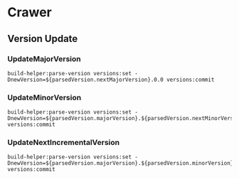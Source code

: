 # Crawer
 
## Version Update
### UpdateMajorVersion
```aidl
build-helper:parse-version versions:set -DnewVersion=${parsedVersion.nextMajorVersion}.0.0 versions:commit
```
### UpdateMinorVersion
```aidl
build-helper:parse-version versions:set -DnewVersion=${parsedVersion.majorVersion}.${parsedVersion.nextMinorVersion}.0 versions:commit
```
### UpdateNextIncrementalVersion
```aidl
build-helper:parse-version versions:set -DnewVersion=${parsedVersion.majorVersion}.${parsedVersion.minorVersion}.${parsedVersion.nextIncrementalVersion} versions:commit
```

